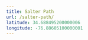 ```yaml
---
title: Salter Path
url: /salter-path/
latitude: 34.688495200000006
longitude: -76.88605100000001
---
```


